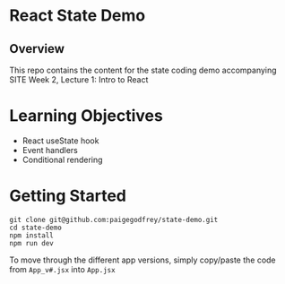 # React State Demo
 
## Overview

This repo contains the content for the state coding demo accompanying SITE Week 2, Lecture 1: Intro to React

# Learning Objectives

* React useState hook 
* Event handlers
* Conditional rendering

# Getting Started

```
git clone git@github.com:paigegodfrey/state-demo.git
cd state-demo
npm install
npm run dev
```

To move through the different app versions, simply copy/paste the code from `App_v#.jsx` into `App.jsx`
